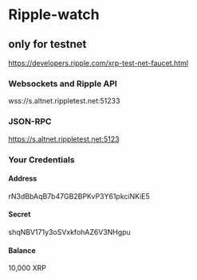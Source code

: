 # Ripple-watch

## only for testnet

https://developers.ripple.com/xrp-test-net-faucet.html

### Websockets and Ripple API

wss://s.altnet.rippletest.net:51233

### JSON-RPC

https://s.altnet.rippletest.net:5123

### Your Credentials

#### Address

rN3dBbAqB7b47GB2BPKvP3Y61pkciNKiE5

#### Secret

shqNBV171y3oSVxkfohAZ6V3NHgpu

#### Balance

10,000 XRP
